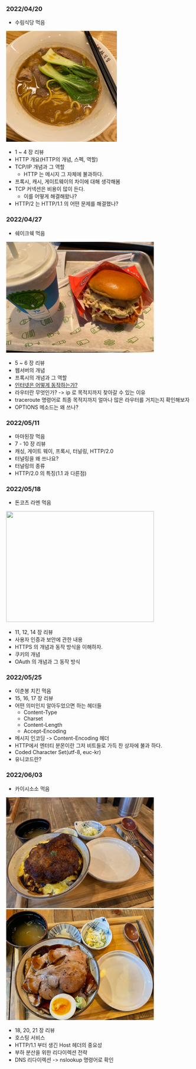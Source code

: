 ### 2022/04/20

- 수림식당 먹음
<img src="./dinner_asset/surim.jpeg" width="300" height="300" />

- 1 ~ 4 장 리뷰
- HTTP 개요(HTTP의 개념, 스펙, 역할)
- TCP/IP 개념과 그 역할
  - HTTP 는 메시지 그 자체에 불과하다.
- 프록시, 캐시, 게이트웨이의 차이에 대해 생각해봄
- TCP 커넥션은 비용이 많이 든다.
  - 이를 어떻게 해결해왔나?
- HTTP/2 는 HTTP/1.1 의 어떤 문제를 해결했나?


### 2022/04/27
- 쉐이크쉑 먹음
<img src="./dinner_asset/shake_shack.jpeg" width="400" height="300" />

- 5 ~ 6 장 리뷰
- 웹서버의 개념
- 프록시의 개념과 그 역할
- [인터넷은 어떻게 동작하는가?](https://developer.mozilla.org/ko/docs/Learn/Common_questions/How_does_the_Internet_work)
- 라우터란 무엇인가? -> ip 로 목적지까지 찾아갈 수 있는 이유
- traceroute 명령어로 최종 목적지까지 얼마나 많은 라우터를 거치는지 확인해보자
- OPTIONS 메소드는 왜 쓰나?

### 2022/05/11
- 마마된장 먹음
- 7 - 10 장 리뷰
- 캐싱, 게이트 웨이, 프록시, 터널링, HTTP/2.0
- 터널링을 왜 쓰나요?
- 터널링의 종류
- HTTP/2.0 의 특징(1.1 과 다른점)

### 2022/05/18
- 돈코츠 라멘 먹음
<img src="./dinner_asset/20220518ramen.jpeg" width="400" height="300" />

- 11, 12, 14 장 리뷰
- 사용자 인증과 보안에 관한 내용
- HTTPS 의 개념과 동작 방식을 이해하자.
- 쿠키의 개념
- OAuth 의 개념과 그 동작 방식

### 2022/05/25
- 이춘봉 치킨 먹음
- 15, 16, 17 장 리뷰
- 어떤 의미인지 알아두었으면 하는 헤더들
  - Content-Type
  - Charset
  - Content-Length
  - Accept-Encoding
- 메시지 인코딩 -> Content-Encoding 헤더
- HTTP에서 엔터티 분몬이란 그저 비트들로 가득 찬 상자에 불과 하다.
- Coded Character Set(utf-8, euc-kr)
- 유니코드란?

### 2022/06/03
- 카이시소소 먹음
<img src="./dinner_asset/oyakodon.jpeg" width="400" height="300" />
<img src="./dinner_asset/butadon.jpeg" width="400" height="300" />

- 18, 20, 21 장 리뷰
- 호스팅 서비스
- HTTP/1.1 부터 생긴 Host 헤더의 중요성
- 부하 분산을 위한 리다이렉션 전략
- DNS 리다이렉션 -> nslookup 명령어로 확인
